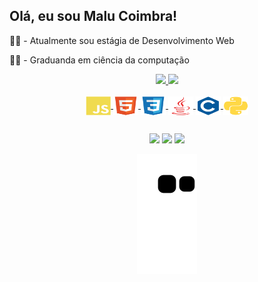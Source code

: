 ## Olá, eu sou Malu Coimbra!

👩‍💻 - Atualmente sou estágia de Desenvolvimento Web 

👩‍🎓 - Graduanda em ciência da computação 


<div align="center">
  <a href="https://github.com/Malucoimbr">
  <img height="180em" src="https://github-readme-stats.vercel.app/api?username=Malucoimbr&show_icons=true&theme=dracula&include_all_commits=true&count_private=true"/>
  <img height="180em" src="https://github-readme-stats.vercel.app/api/top-langs/?username=Malucoimbr&layout=compact&langs_count=7&theme=dracula"/>
</div>
<div style="display: inline_block" align="center"><br>
  <img align="center" alt="Malu-Js" height="30" width="40" src="https://raw.githubusercontent.com/devicons/devicon/master/icons/javascript/javascript-plain.svg">
  <img align="center" alt="Malu-HTML" height="30" width="40" src="https://raw.githubusercontent.com/devicons/devicon/master/icons/html5/html5-original.svg">
  <img align="center" alt="Malu-CSS" height="30" width="40" src="https://raw.githubusercontent.com/devicons/devicon/master/icons/css3/css3-original.svg">
  <img align="center" alt="Malu-Java" height="30" width="40" src="https://raw.githubusercontent.com/devicons/devicon/master/icons/java/java-plain.svg">
  <img align="center" alt="Malu-C" height="30" width="40" src="https://raw.githubusercontent.com/devicons/devicon/master/icons/c/c-plain.svg">
  <img align="center" alt="Malu-python" height="30" width="40" src="https://raw.githubusercontent.com/devicons/devicon/master/icons/python/python-plain.svg">
  
</div>
  
  ##
 
<div align="center"> 
  <a href="https://instagram.com/malu.coimbraa" target="_blank"><img src="https://img.shields.io/badge/-Instagram-%23E4405F?style=for-the-badge&logo=instagram&logoColor=white" target="_blank"></a> 
  <a href = "mailto:marialuisacoimbra@gmail.com"><img src="https://img.shields.io/badge/-Gmail-%23333?style=for-the-badge&logo=gmail&logoColor=white" target="_blank"></a>
  <a href="https://www.linkedin.com/in/maria-luísa-coimbra-lima-a7510a229/" target="_blank"><img src="https://img.shields.io/badge/-LinkedIn-%230077B5?style=for-the-badge&logo=linkedin&logoColor=white" target="_blank"></a> 
 
  ![Snake animation](https://github.com/rafaballerini/rafaballerini/blob/output/github-contribution-grid-snake.svg)
 
</div>


